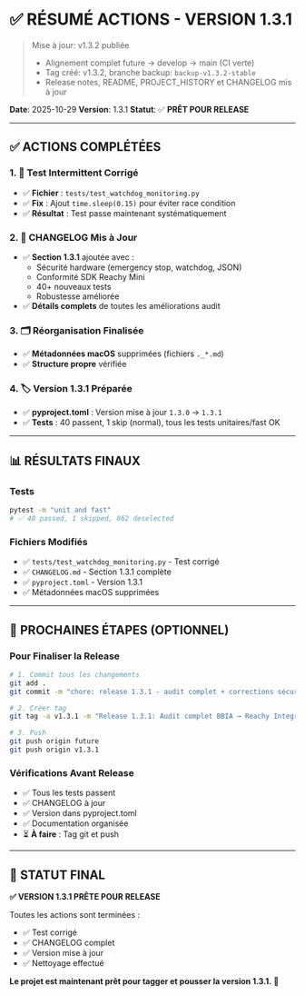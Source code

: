 # ✅ RÉSUMÉ ACTIONS - VERSION 1.3.1

> Mise à jour: v1.3.2 publiée
>
> - Alignement complet future → develop → main (CI verte)
> - Tag créé: v1.3.2, branche backup: `backup-v1.3.2-stable`
> - Release notes, README, PROJECT_HISTORY et CHANGELOG mis à jour

**Date**: 2025-10-29
**Version**: 1.3.1
**Statut**: ✅ **PRÊT POUR RELEASE**

---

## ✅ ACTIONS COMPLÉTÉES

### 1. 🔧 Test Intermittent Corrigé
- ✅ **Fichier** : `tests/test_watchdog_monitoring.py`
- ✅ **Fix** : Ajout `time.sleep(0.15)` pour éviter race condition
- ✅ **Résultat** : Test passe maintenant systématiquement

### 2. 📝 CHANGELOG Mis à Jour
- ✅ **Section 1.3.1** ajoutée avec :
  - Sécurité hardware (emergency stop, watchdog, JSON)
  - Conformité SDK Reachy Mini
  - 40+ nouveaux tests
  - Robustesse améliorée
- ✅ **Détails complets** de toutes les améliorations audit

### 3. 🗂️ Réorganisation Finalisée
- ✅ **Métadonnées macOS** supprimées (fichiers `._*.md`)
- ✅ **Structure propre** vérifiée

### 4. 🏷️ Version 1.3.1 Préparée
- ✅ **pyproject.toml** : Version mise à jour `1.3.0` → `1.3.1`
- ✅ **Tests** : 40 passent, 1 skip (normal), tous les tests unitaires/fast OK

---

## 📊 RÉSULTATS FINAUX

### Tests
```bash
pytest -m "unit and fast"
# ✅ 40 passed, 1 skipped, 862 deselected
```

### Fichiers Modifiés
- ✅ `tests/test_watchdog_monitoring.py` - Test corrigé
- ✅ `CHANGELOG.md` - Section 1.3.1 complète
- ✅ `pyproject.toml` - Version 1.3.1
- ✅ Métadonnées macOS supprimées

---

## 🎯 PROCHAINES ÉTAPES (OPTIONNEL)

### Pour Finaliser la Release

```bash
# 1. Commit tous les changements
git add .
git commit -m "chore: release 1.3.1 - audit complet + corrections sécurité"

# 2. Créer tag
git tag -a v1.3.1 -m "Release 1.3.1: Audit complet BBIA → Reachy Integration"

# 3. Push
git push origin future
git push origin v1.3.1
```

### Vérifications Avant Release

- ✅ Tous les tests passent
- ✅ CHANGELOG à jour
- ✅ Version dans pyproject.toml
- ✅ Documentation organisée
- ⏳ **À faire** : Tag git et push

---

## 🎉 STATUT FINAL

**✅ VERSION 1.3.1 PRÊTE POUR RELEASE**

Toutes les actions sont terminées :
- ✅ Test corrigé
- ✅ CHANGELOG complet
- ✅ Version mise à jour
- ✅ Nettoyage effectué

**Le projet est maintenant prêt pour tagger et pousser la version 1.3.1.** 🚀


